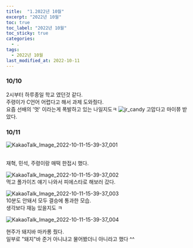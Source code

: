 ```yaml
---
title:  "1.2022년 10월"
excerpt: "2022년 10월"
toc: true
toc_label: "2022년 10월"
toc_sticky: true
categories:
  - .
tags:
  - 2022년 10월
last_modified_at: 2022-10-11
---
```


### 10/10

2시부터 하루종일 학교 였던것 같다.
<br>
주령이가 C언어 어렵다고 해서 과제 도와줬다.
<br>
요즘 선배의 '멋' 이라는게 폭발하고 있는 나일지도ㅋ
![jr_candy](https://user-images.githubusercontent.com/97441976/195014278-99d60659-cd9a-4300-b8ef-9d42f7bb4ab1.jpg)
고맙다고 마이쮸 받았다.

### 10/11

![KakaoTalk_Image_2022-10-11-15-39-37_001](https://user-images.githubusercontent.com/97441976/195014534-f9e81382-d771-4e9a-859c-da939f7a2e41.jpeg)

<br>
재혁, 민석, 주령이랑 매떡 한접시 했다.

![KakaoTalk_Image_2022-10-11-15-39-37_002](https://user-images.githubusercontent.com/97441976/195014673-45b09944-7f73-4d15-8ad6-0506121cdfd2.jpeg)
<br>
먹고 폴가이즈 얘기 나와서 피에스타로 해보러 갔다.

![KakaoTalk_Image_2022-10-11-15-39-37_003](https://user-images.githubusercontent.com/97441976/195014728-0ccf6995-2740-45f7-816a-4f83098bc34c.jpeg)
<br>
10분도 안돼서 모두 결승에 통과한 모습.
<br>
생각보다 재능 있을지도 ㅋ

![KakaoTalk_Image_2022-10-11-15-39-37_004](https://user-images.githubusercontent.com/97441976/195014864-948555da-8cc6-401e-bc1f-f8f05b6e3d8c.jpeg)

현주가 돼지바 마카롱 줬다.
<br>
일부로 "돼지"바 준거 아니냐고 물어봤더니 아니라고 했다 ^^
